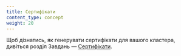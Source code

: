 ```yaml
---
title: Сертифікати
content_type: concept
weight: 20
---
```


<!-- overview -->

Щоб дізнатись, як генерувати сертифікати для вашого кластера, дивіться розділ Завдань — [Сертифікати](/docs/tasks/administer-cluster/certificates/).
